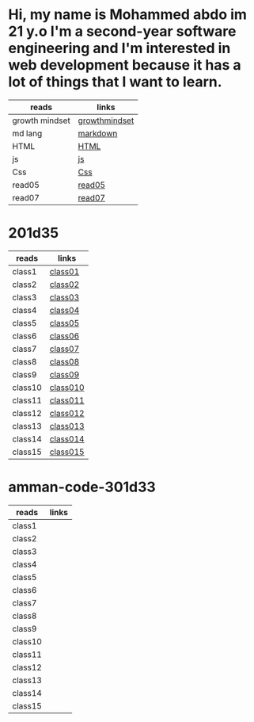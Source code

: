 # Hi, my name is Mohammed abdo im 21 y.o I'm a second-year software engineering and I'm interested in web development because it has a lot of things that I want to learn.

| reads          | links                                                                         |
| -------------- | ----------------------------------------------------------------------------- |
| growth mindset | [ growthmindset ](https://mohammadabd0.github.io/reading-notes/growthmindset) |
| md lang        | [markdown](https://mohammadabd0.github.io/reading-notes/read01)               |
| HTML           | [HTML](https://mohammadabd0.github.io/reading-notes/read03)                   |
| js             | [js](https://mohammadabd0.github.io/reading-notes/read04)                     |
| Css            | [Css](https://mohammadabd0.github.io/reading-notes/read06)                    |
| read05         | [read05](https://mohammadabd0.github.io/reading-notes/read05)                 |
| read07         | [read07](https://mohammadabd0.github.io/reading-notes/read07)                 |

# 201d35

| reads   | links                                                             |
| ------- | ----------------------------------------------------------------- |
| class1  | [class01](https://mohammadabd0.github.io/reading-notes/class01)   |
| class2  | [class02](https://mohammadabd0.github.io/reading-notes/class02)   |
| class3  | [class03](https://mohammadabd0.github.io/reading-notes/class03)   |
| class4  | [class04](https://mohammadabd0.github.io/reading-notes/class04)   |
| class5  | [class05](https://mohammadabd0.github.io/reading-notes/class05)   |
| class6  | [class06](https://mohammadabd0.github.io/reading-notes/class06)   |
| class7  | [class07](https://mohammadabd0.github.io/reading-notes/class07)   |
| class8  | [class08](https://mohammadabd0.github.io/reading-notes/class08)   |
| class9  | [class09](https://mohammadabd0.github.io/reading-notes/class09)   |
| class10 | [class010](https://mohammadabd0.github.io/reading-notes/class010) |
| class11 | [class011](https://mohammadabd0.github.io/reading-notes/class011) |
| class12 | [class012](https://mohammadabd0.github.io/reading-notes/class012) |
| class13 | [class013](https://mohammadabd0.github.io/reading-notes/class013) |
| class14 | [class014](https://mohammadabd0.github.io/reading-notes/class014) |
| class15 | [class015](https://mohammadabd0.github.io/reading-notes/class015) |

# amman-code-301d33

| reads   | links |
| ------- | ----- |
| class1  |
| class2  |
| class3  |
| class4  |
| class5  |
| class6  |
| class7  |
| class8  |
| class9  |
| class10 |
| class11 |
| class12 |
| class13 |
| class14 |
| class15 |
